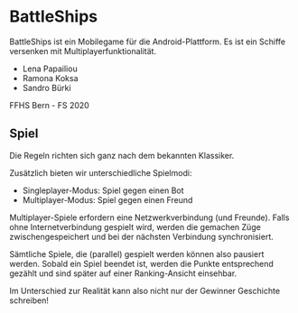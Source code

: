 # BattleShips

BattleShips ist ein Mobilegame für die Android-Plattform. Es ist ein Schiffe versenken mit
Multiplayerfunktionalität.

* Lena Papailiou
* Ramona Koksa
* Sandro Bürki

FFHS Bern - FS 2020

## Spiel
Die Regeln richten sich ganz nach dem bekannten Klassiker.

Zusätzlich bieten wir unterschiedliche Spielmodi:
*  Singleplayer-Modus: Spiel gegen einen Bot
*  Multiplayer-Modus: Spiel gegen einen Freund

Multiplayer-Spiele erfordern eine Netzwerkverbindung (und Freunde). Falls ohne Internetverbindung
gespielt wird, werden die gemachen Züge zwischengespeichert und bei der nächsten Verbindung synchronisiert.

Sämtliche Spiele, die (parallel) gespielt werden können also pausiert werden. Sobald ein Spiel beendet ist, werden die
Punkte entsprechend gezählt und sind später auf einer Ranking-Ansicht einsehbar.

Im Unterschied zur Realität kann also nicht nur der Gewinner Geschichte schreiben!

